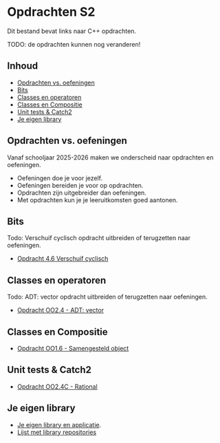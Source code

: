 # Opdrachten S2 [](title-id) <!-- omit in toc -->

Dit bestand bevat links naar C++ opdrachten.

TODO: de opdrachten kunnen nog veranderen!

## Inhoud[](toc-id) <!-- omit in toc -->

- [Opdrachten vs. oefeningen](#opdrachten-vs-oefeningen)
- [Bits](#bits)
- [Classes en operatoren](#classes-en-operatoren)
- [Classes en Compositie](#classes-en-compositie)
- [Unit tests \& Catch2](#unit-tests--catch2)
- [Je eigen library](#je-eigen-library)

## Opdrachten vs. oefeningen

Vanaf schooljaar 2025-2026 maken we onderscheid naar opdrachten en oefeningen.

- Oefeningen doe je voor jezelf.
- Oefeningen bereiden je voor op opdrachten.
- Opdrachten zijn uitgebreider dan oefeningen.
- Met opdrachten kun je je leeruitkomsten goed aantonen.

## Bits

Todo: Verschuif cyclisch opdracht uitbreiden of terugzetten naar oefeningen.

- [Opdracht 4.6 Verschuif cyclisch](../bits/opdr_bits_cyclisch.md)

## Classes en operatoren

Todo: ADT: vector opdracht uitbreiden of terugzetten naar oefeningen.

- [Opdracht OO2.4 - ADT: vector](../oop-concepten/ADTs/opdr_adt_vector.md)

## Classes en Compositie

- [Opdracht OO1.6 - Samengesteld object](../oop-concepten/klassen/opdr_samengesteld.md)

## Unit tests & Catch2

- [Opdracht OO2.4C - Rational](../oop-concepten/unit-tests/opdr_rational.md)

## Je eigen library

- [Je eigen library en applicatie](./library-opdracht.md).
- [Lijst met library repositories](library-voorbeelden.md)
